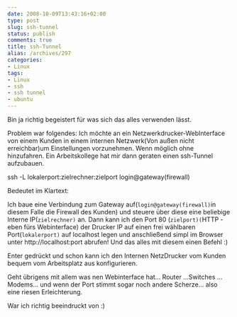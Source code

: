 ```yaml
---
date: 2008-10-09T13:43:16+02:00
type: post
slug: ssh-tunnel
status: publish
comments: true
title: ssh-Tunnel
alias: /archives/297
categories:
- Linux
tags:
- Linux
- ssh
- ssh tunnel
- ubuntu
---
```


Bin ja richtig begeistert für was sich das alles verwenden lässt.

Problem war folgendes: Ich möchte an ein Netzwerkdrucker-WebInterface von einem Kunden in einem internen Netzwerk(Von außen nicht erreichbar)um Einstellungen vorzunehmen. Wenn möglich ohne hinzufahren. Ein Arbeitskollege hat mir dann geraten einen ssh-Tunnel aufzubauen.

ssh -L lokalerport:zielrechner:zielport login@gateway(firewall)

Bedeutet im Klartext:

Ich baue eine Verbindung zum Gateway auf(`login@gateway(firewall)`in diesem Falle die Firewall des Kunden) und steuere über diese eine beliebige Interne IP(`zielrechner)` an. Dann kann ich den Port 80 (`zielport)(`HTTP - eben fürs Webinterface) der Drucker IP auf einen frei wählbaren Port(`lokalerport)` auf localhost legen und anschließend simpl im Browser unter http://localhost:port abrufen! Und das alles mit diesem einen Befehl :)

Enter gedrückt und schon kann ich den Internen NetzDrucker vom Kunden bequem vom Arbeitsplatz aus konfigurieren.

Geht übrigens mit allem was nen Webinterface hat... Router ...Switches ... Modems... und wenn der Port stimmt sogar noch andere Scherze... also eine riesen Erleichterung.

War ich richtig beeindruckt von :)
